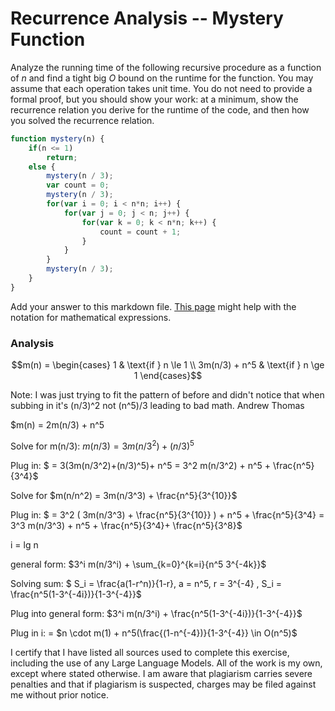 # Recurrence Analysis -- Mystery Function

Analyze the running time of the following recursive procedure as a function of
$n$ and find a tight big $O$ bound on the runtime for the function. You may
assume that each operation takes unit time. You do not need to provide a formal
proof, but you should show your work: at a minimum, show the recurrence relation
you derive for the runtime of the code, and then how you solved the recurrence
relation.

```javascript
function mystery(n) {
    if(n <= 1)
        return;
    else {
        mystery(n / 3);
        var count = 0;
        mystery(n / 3);
        for(var i = 0; i < n*n; i++) {
            for(var j = 0; j < n; j++) {
                for(var k = 0; k < n*n; k++) {
                    count = count + 1;
                }
            }
        }
        mystery(n / 3);
    }
}
```

Add your answer to this markdown file. [This
page](https://docs.github.com/en/get-started/writing-on-github/working-with-advanced-formatting/writing-mathematical-expressions)
might help with the notation for mathematical expressions.

### Analysis
```math
m(n) = \begin{cases}
1 & \text{if } n \le 1 \\
 3m(n/3) + n^5 & \text{if } n \ge 1
\end{cases}
```
Note: I was just trying to fit the pattern of before and didn't notice that when subbing in it's (n/3)^2 not (n^5)/3 leading to bad math. Andrew Thomas 

$m(n) = 2m(n/3) + n^5

Solve for m(n/3): $m(n/3) = 3m(n/3^2)+(n/3)^5$

Plug in: $ = 3(3m(n/3^2)+(n/3)^5)+ n^5 = 3^2 m(n/3^2) + n^5 + \frac{n^5}{3^4}$

Solve for $m(n/n^2) = 3m(n/3^3) + \frac{n^5}{3^{10}}$

Plug in: $ = 3^2 ( 3m(n/3^3) + \frac{n^5}{3^{10}} ) + n^5 + \frac{n^5}{3^4} = 3^3 m(n/3^3) + n^5 + \frac{n^5}{3^4}+ \frac{n^5}{3^8}$

i = lg n

general form: $3^i m(n/3^i) + \sum_{k=0}^{k=i}{n^5 3^{-4k}}$

Solving sum: $ S_i = \frac{a(1-r^n)}{1-r}, a = n^5, r = 3^{-4} , S_i = \frac{n^5(1-3^{-4i})}{1-3^{-4}}$

Plug into general form: $3^i m(n/3^i) + \frac{n^5(1-3^{-4i})}{1-3^{-4}}$

Plug in i: = $n \cdot m(1) + n^5(\frac{(1-n^{-4})}{1-3^{-4}} \in O(n^5)$




I certify that I have listed all sources used to complete this exercise, including the use of any Large Language Models. All of the work is my own, except where stated otherwise. I am aware that plagiarism carries severe penalties and that if plagiarism is suspected, charges may be filed against me without prior notice.
